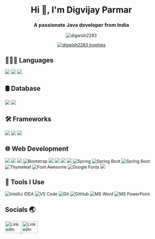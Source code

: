 <h1 align="center">Hi 👋, I'm Digvijay Parmar</h1>
<h3 align="center">A passionate Java developer from India</h3>

<p align="center">
  <img src="https://komarev.com/ghpvc/?username=digwish2283&label=Profile%20views&color=0e75b6&style=flat" alt="digwish2283" />
</p>

<p align="center">
  <a href="https://github.com/ryo-ma/github-profile-trophy">
    <img src="https://github-profile-trophy.vercel.app/?username=digwish2283" alt="digwish2283 trophies" />
  </a>
</p>

## 👨🏻‍💻 Languages

![](https://img.shields.io/static/v1?style=for-the-badge&message=Java&color=FF4500&logo=Oracle&logoColor=F0E68C&label=)
![](https://img.shields.io/static/v1?style=for-the-badge&message=C%2B%2B&color=4682B4&logo=C%2B%2B&logoColor=87CEFA&label=)
![](https://img.shields.io/static/v1?style=for-the-badge&message=Python&color=1E90FF&logo=Python&logoColor=FFD700&label=)


## 🛢 Database

![](https://img.shields.io/badge/SQL-27356b?style=for-the-badge&logo=mysql&logoColor=white)
![](https://img.shields.io/badge/MongoDB-47A248?style=for-the-badge&logo=MongoDB&logoColor=white)

## 🛠 Frameworks

![](https://img.shields.io/static/v1?style=for-the-badge&message=Spring&color=6DB33F&logo=Spring&logoColor=FFFFFF&label=)
![](https://img.shields.io/static/v1?style=for-the-badge&message=Spring+Boot&color=6DB33F&logo=Spring+Boot&logoColor=FFFFFF&label=)
![](https://img.shields.io/static/v1?style=for-the-badge&message=Angular&color=DD0031&logo=Angular&logoColor=FFFFFF&label=)

## 🌐 Web Development

![](https://img.shields.io/badge/HTML5-E34F26?style=for-the-badge&logo=html5&logoColor=white)
![](https://img.shields.io/badge/CSS3-1572B6?style=for-the-badge&logo=css3&logoColor=white)
![](https://img.shields.io/badge/JavaScript-F7DF1E?style=for-the-badge&logo=javascript&logoColor=black)
![Bootstrap](https://img.shields.io/static/v1?style=for-the-badge&message=Bootstrap&color=7952B3&logo=Bootstrap&logoColor=FFFFFF&label=)
![](https://img.shields.io/badge/JQuery-0769AD?style=for-the-badge&logo=jquery&logoColor=white)
![](https://img.shields.io/badge/JSP-c43e1f?style=for-the-badge&logo=jsp&logoColor=white)
![](https://img.shields.io/static/v1?style=for-the-badge&message=Servlets&color=6DB33F&logoColor=FFFFFF&label=)
![](https://img.shields.io/static/v1?style=for-the-badge&message=JDBC&color=25A162&logoColor=FFFFFF&label=)
![Spring](https://img.shields.io/static/v1?style=for-the-badge&message=Spring+Security&color=6DB33F&logo=Spring&logoColor=FFFFFF&label=)
![Spring Boot](https://img.shields.io/static/v1?style=for-the-badge&message=Spring+Web&color=6DB33F&logo=Spring&logoColor=FFFFFF&label=)
![Spring Boot](https://img.shields.io/static/v1?style=for-the-badge&message=Spring+MVC&color=6DB33F&logo=Spring&logoColor=FFFFFF&label=)
<img src="https://img.shields.io/badge/Thymeleaf-005F0F?style=for-the-badge&logo=thymeleaf&logoColor=white" alt="Thymeleaf" />
![Font Awesome](https://img.shields.io/static/v1?style=for-the-badge&message=Font+Awesome&color=339AF0&logo=Font+Awesome&logoColor=FFFFFF&label=)
![Google Fonts](https://img.shields.io/static/v1?style=for-the-badge&message=Google+Fonts&color=4285F4&logo=Google+Fonts&logoColor=FFFFFF&label=)
![](https://img.shields.io/static/v1?style=for-the-badge&message=JSON&color=000000&logo=JSON&logoColor=FFFFFF&label=)



<h2 align="left">🚀 Tools I Use</h2>

<div align="left">
  <img src="https://img.shields.io/badge/IntelliJ%20IDEA-000000?style=for-the-badge&logo=intellij-idea&logoColor=white" alt="IntelliJ IDEA" />
  <img src="https://img.shields.io/badge/VS%20Code-007ACC?style=for-the-badge&logo=visual-studio-code&logoColor=white" alt="VS Code" />
  <img src="https://img.shields.io/badge/Git-F05032?style=for-the-badge&logo=git&logoColor=white" alt="Git" />
  <img src="https://img.shields.io/badge/GitHub-181717?style=for-the-badge&logo=github&logoColor=white" alt="GitHub" />
  <img src="https://img.shields.io/badge/MS%20Word-2B579A?style=for-the-badge&logo=microsoft-word&logoColor=white" alt="MS Word" />
  <img src="https://img.shields.io/badge/MS%20PowerPoint-B7472A?style=for-the-badge&logo=microsoft-powerpoint&logoColor=white" alt="MS PowerPoint" />

</div>

<h2 align="left">Socials 🌏</h2>

<div align="left">
  <a href="https://linkedin.com/in/digvijay-parmar-392873244" target="_blank">
    <img src="https://raw.githubusercontent.com/maurodesouza/profile-readme-generator/master/src/assets/icons/social/linkedin/default.svg" width="52" height="40" alt="LinkedIn logo" />
  </a>
  <a href="[https://linkedin.com/in/digvijay-parmar-392873244](https://www.instagram.com/digs_jpeg?igsh=MWM4ZTN5enE1b2ZyYQ==)" target="_blank">
    <img src="https://raw.githubusercontent.com/maurodesouza/profile-readme-generator/master/src/assets/icons/social/instagram/default.svg" width="52" height="40" alt="LinkedIn logo" />
  </a>
</div>


